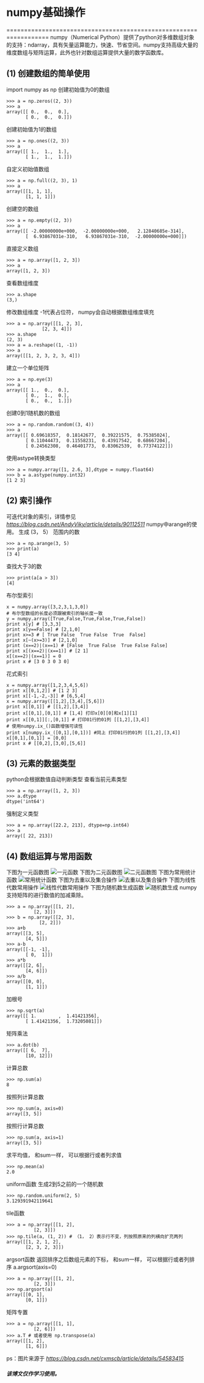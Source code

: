 
# numpy基础操作
==================================================================
numpy（Numerical Python）提供了python对多维数组对象的支持：ndarray，具有矢量运算能力，快速、节省空间。numpy支持高级大量的维度数组与矩阵运算，此外也针对数组运算提供大量的数学函数库。
## (1) 创建数组的简单使用
import numpy as np
创建初始值为0的数组
```
>>> a = np.zeros((2, 3))
>>> a
array([[ 0.,  0.,  0.],
       [ 0.,  0.,  0.]])
```
创建初始值为1的数组
```
>>> a = np.ones((2, 3))
>>> a
array([[ 1.,  1.,  1.],
       [ 1.,  1.,  1.]])
```
自定义初始值数组
```
>>> a = np.full((2, 3), 1)
>>> a
array([[1, 1, 1],
       [1, 1, 1]])
```
创建空的数组
```
>>> a = np.empty((2, 3))
>>> a
array([[ -2.00000000e+000,  -2.00000000e+000,   2.12840685e-314],
       [  6.93867031e-310,   6.93867031e-310,  -2.00000000e+000]])
```
直接定义数组
```
>>> a = np.array([1, 2, 3])
>>> a
array([1, 2, 3])
```
查看数组维度
```
>>> a.shape
(3,)
```
修改数组维度  -1代表占位符， numpy会自动根据数组维度填充
```
>>> a = np.array([[1, 2, 3],
             [2, 3, 4]])
>>> a.shape
(2, 3)
>>> a = a.reshape((1, -1))
>>> a
array([[1, 2, 3, 2, 3, 4]])
```
建立一个单位矩阵
```
>>> a = np.eye(3)
>>> a
array([[ 1.,  0.,  0.],
       [ 0.,  1.,  0.],
       [ 0.,  0.,  1.]])
```
创建0到1随机数的数组
```
>>> a = np.random.random((3, 4))
>>> a
array([[ 0.69618357,  0.18142677,  0.39221575,  0.75385024],
       [ 0.11044473,  0.11558231,  0.43917542,  0.68667204],
       [ 0.24562308,  0.46401773,  0.83062539,  0.77374122]])
```
使用astype转换类型
```
>>> a = numpy.array([1, 2.6, 3],dtype = numpy.float64)
>>> b = a.astype(numpy.int32)
[1 2 3]
```
## (2) 索引操作
可迭代对象的索引，详情参见 _https://blog.csdn.net/AndyViky/article/details/90112511_
numpy中arange的使用。
生成 (3， 5） 范围内的数
```
>>> a = np.arange(3, 5)
>>> print(a)
[3 4]
```
查找大于3的数
```
>>> print(a[a > 3])
[4]
```
布尔型索引
```
x = numpy.array([3,2,3,1,3,0])
# 布尔型数组的长度必须跟被索引的轴长度一致
y = numpy.array([True,False,True,False,True,False]) 
print x[y] # [3,3,3] 
print x[y==False] # [2,1,0]
print x>=3 # [ True False  True False  True  False]
print x[~(x>=3)] # [2,1,0]
print (x==2)|(x==1) # [False  True False  True False False]
print x[(x==2)|(x==1)] # [2 1]
x[(x==2)|(x==1)] = 0
print x # [3 0 3 0 3 0]
```
花式索引
```
x = numpy.array([1,2,3,4,5,6])
print x[[0,1,2]] # [1 2 3]
print x[[-1,-2,-3]] # [6,5,4]
x = numpy.array([[1,2],[3,4],[5,6]])
print x[[0,1]] # [[1,2],[3,4]]
print x[[0,1],[0,1]] # [1,4] 打印x[0][0]和x[1][1]
print x[[0,1]][:,[0,1]] # 打印01行的01列 [[1,2],[3,4]]
# 使用numpy.ix_()函数增强可读性
print x[numpy.ix_([0,1],[0,1])] #同上 打印01行的01列 [[1,2],[3,4]]
x[[0,1],[0,1]] = [0,0]
print x # [[0,2],[3,0],[5,6]]
```
## (3) 元素的数据类型
python会根据数值自动判断类型
查看当前元素类型
```
>>> a = np.array([1, 2, 3])
>>> a.dtype
dtype('int64')
```
强制定义类型
```
>>> a = np.array([22.2, 213], dtype=np.int64)
>>> a
array([ 22, 213])
```
## (4) 数组运算与常用函数
下图为一元函数图
![一元函数](https://img-blog.csdnimg.cn/20190512164605267.png?x-oss-process=image/watermark,type_ZmFuZ3poZW5naGVpdGk,shadow_10,text_aHR0cHM6Ly9ibG9nLmNzZG4ubmV0L0FuZHlWaWt5,size_16,color_FFFFFF,t_70)
下图为二元函数图
![二元函数图](https://img-blog.csdnimg.cn/2019051216462186.png?x-oss-process=image/watermark,type_ZmFuZ3poZW5naGVpdGk,shadow_10,text_aHR0cHM6Ly9ibG9nLmNzZG4ubmV0L0FuZHlWaWt5,size_16,color_FFFFFF,t_70)
下图为常用统计函数
![常用统计函数](https://img-blog.csdnimg.cn/20190512164844810.png?x-oss-process=image/watermark,type_ZmFuZ3poZW5naGVpdGk,shadow_10,text_aHR0cHM6Ly9ibG9nLmNzZG4ubmV0L0FuZHlWaWt5,size_16,color_FFFFFF,t_70)
下图为去重以及集合操作
![去重以及集合操作](https://img-blog.csdnimg.cn/20190512165212318.png)
下图为线性代数常用操作
![线性代数常用操作](https://img-blog.csdnimg.cn/20190512165247451.png?x-oss-process=image/watermark,type_ZmFuZ3poZW5naGVpdGk,shadow_10,text_aHR0cHM6Ly9ibG9nLmNzZG4ubmV0L0FuZHlWaWt5,size_16,color_FFFFFF,t_70)
下图为随机数生成函数
![随机数生成](https://img-blog.csdnimg.cn/20190512165423633.png?x-oss-process=image/watermark,type_ZmFuZ3poZW5naGVpdGk,shadow_10,text_aHR0cHM6Ly9ibG9nLmNzZG4ubmV0L0FuZHlWaWt5,size_16,color_FFFFFF,t_70)
numpy支持矩阵的进行数值的加减乘除。
```
>>> a = np.array([[1, 2],
          [2, 3]])
>>> b = np.array([[2, 3],
            [2, 2]])
>>> a+b
array([[3, 5],
       [4, 5]])
>>> a-b
array([[-1, -1],
       [ 0,  1]])
>>> a*b
array([[2, 6],
       [4, 6]])
>>> a/b
array([[0, 0],
       [1, 1]])
```
加根号
```
>>> np.sqrt(a)
array([[ 1.        ,  1.41421356],
       [ 1.41421356,  1.73205081]])
```
矩阵乘法
```
>>> a.dot(b)
array([[ 6,  7],
       [10, 12]])
```
计算总数
```
>>> np.sum(a)
8
```
按照列计算总数
```
>>> np.sum(a, axis=0)
array([3, 5])
```
按照行计算总数
```
>>> np.sum(a, axis=1)
array([3, 5])
```
求平均值， 和sum一样， 可以根据行或者列求值
```
>>> np.mean(a)
2.0
```
uniform函数
生成2到5之前的一个随机数
```
>>> np.random.uniform(2, 5)
3.129391942119641
```
tile函数
```
>>> a = np.array([[1, 2],
          [2, 3]])
>>> np.tile(a, (1, 2)) # （1， 2）表示行不变，列按照原来的列横向扩充两列
array([[1, 2, 1, 2],
       [2, 3, 2, 3]])
```
argsort函数
返回排序之后数组元素的下标， 和sum一样， 可以根据行或者列排序 a.argsort(axis=0)
```
>>> a = np.array([[1, 2],
          [2, 3]])
>>> np.argsort(a)
array([[0, 1],
       [0, 1]])
```
矩阵专置
```
>>> a = np.array([[1, 1],
          [2, 6]])
>>> a.T # 或者使用 np.transpose(a)
array([[1, 2],
       [1, 6]])
```

ps：图片来源于 _https://blog.csdn.net/cxmscb/article/details/54583415_
##### 该博文仅作学习使用。